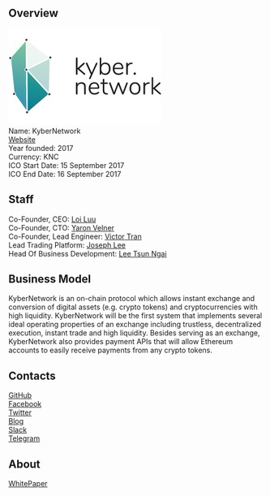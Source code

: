 ## Overview
![ logo](../projects/logo/kyber.png)  
Name: KyberNetwork  
[Website](https://kyber.network/)  
Year founded: 2017  
Currency: KNC   
ICO Start Date: 15 September 2017  
ICO End Date: 16 September 2017
## Staff
Co-Founder, CEO: [Loi Luu](../people/loi_luu.md)  
Co-Founder, CTO: [Yaron Velner](../people/yaron_velner.md)  
Co-Founder, Lead Engineer: [Victor Tran](../people/victor_tran.md)  
Lead Trading Platform: [Joseph Lee](../people/joseph_lee.md)  
Head Of Business Development: [Lee Tsun Ngai](../people/lee_ngai.md)   
## Business Model
KyberNetwork is an on-chain protocol which allows instant
exchange and conversion of digital assets (e.g. crypto tokens) and cryptocurrencies with high liquidity.
KyberNetwork will be the first system that implements several
ideal operating properties of an exchange including trustless, decentralized execution, instant
trade and high liquidity. Besides serving as an exchange, KyberNetwork also provides payment
APIs that will allow Ethereum accounts to easily receive payments from any crypto tokens.
## Contacts
[GitHub](https://github.com/kyberNetwork/)   
[Facebook](https://www.facebook.com/kybernetwork)   
[Twitter](https://twitter.com/kybernetwork)  
[Blog](https://blog.kyber.network/)    
[Slack](https://slack.kyber.network/)  
[Telegram](https://t.me/kybernetwork)  
## About
[WhitePaper](https://kyber.network/assets/KyberNetworkWhitepaper.pdf)  
